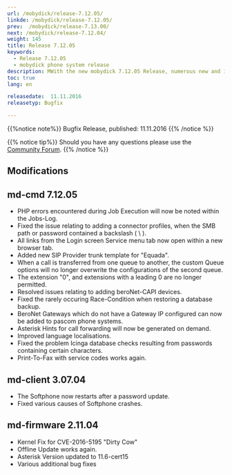 ```yaml
---
url: /mobydick/release-7.12.05/
linkde: /mobydick/release-7.12.05/
prev:  /mobydick/release-7.13.00/
next: /mobydick/release-7.12.04/
weight: 145
title: Release 7.12.05
keywords:
  - Release 7.12.05
  - mobydick phone system release
description: MWith the new mobydick 7.12.05 Release, numerous new and improved functions are now avaialble.
toc: true
lang: en

releasedate:  11.11.2016
releasetyp: Bugfix

---
```


{{%notice note%}}
Bugfix Release, published: 11.11.2016
{{% /notice %}}

{{% notice tip%}}
Should you have any questions please use the [Community Forum](http://community.pascom.net/forum.php?langid=6 "Visit our Forum").
{{% /notice %}}

## Modifications

## md-cmd 7.12.05

* PHP errors encountered during Job Execution will now be noted within the Jobs-Log.
* Fixed the issue relating to adding a connector profiles, when the SMB path or password contained a backslash ( \ ).
* All links from the Login screen Service menu tab now open within a new browser tab.
* Added new SIP Provider trunk template for "Equada".
* When a call is transferred from one queue to another, the custom Queue options will no longer overwrite the configurations of the second queue.
* The extension "0", and extensions with a leading 0 are no longer permitted.
* Resolved issues relating to adding beroNet-CAPI devices.
* Fixed the rarely occuring Race-Condition when restoring a database backup.
* BeroNet Gateways which do not have a Gateway IP configured can now be added to pascom phone systems.
* Asterisk Hints for call forwarding will now be generated on demand.
* Improved language localisations.
* Fixed the problem Icinga database checks resulting from passwords containing certain characters.
* Print-To-Fax with service codes works again.

## md-client 3.07.04

* The Softphone now restarts after a password update.
* Fixed various causes of Softphone crashes.

## md-firmware 2.11.04

* Kernel Fix for CVE-2016-5195 "Dirty Cow"
* Offline Update works again.
* Asterisk Version updated to 11.6-cert15
* Various additional bug fixes
